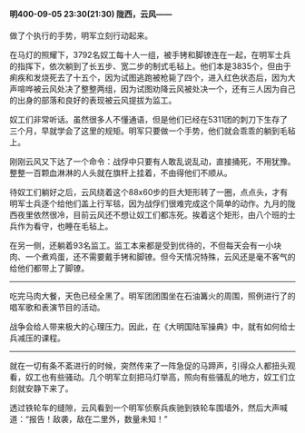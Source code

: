 #### 明400-09-05 23:30(21:30) 陇西，云风——

做了个执行的手势，明军立刻行动起来。

在马灯的照耀下，3792名奴工每十人一组，被手铐和脚镣连在一起，在明军士兵的指挥下，依次躺到了长五步、宽二步的制式毛毡上。他们本是3835个，但由于痢疾和发烧死去了十五个，因为试图逃跑被枪毙了四个，进入红色状态后，因为大声喧哗被云风处决了整整两组，因为试图劝降云风被处决一个，还有三人因为自己的出身的部落和良好的表现被云风提拔为监工。

奴工们非常听话。虽然很多人不懂通语，但是他们已经在5311团的刺刀下生存了三个月，早就学会了这里的规矩。明军只要做一个手势，他们就会乖乖的躺到毛毡上。

刚刚云风又下达了一个命令：战俘中只要有人敢乱说乱动，直接捅死，不用犹豫。整整一百颗血淋淋的人头就在旗杆上挂着，不由得他们不顺从。

待奴工们躺好之后，云风绕着这个88x60步的巨大矩形转了一圈，点点头，才有明军士兵逐个给他们盖上行军毯，因为战俘们很难完成这个简单的动作。九月的陇西夜里依然很冷，目前云风还不想让奴工们都冻死。挨着这个矩形，由八个班的士兵作为看守，也睡在毛毡上。

在另一侧，还躺着93名监工。监工本来都是受到优待的，不但每天会有一小块肉、一个煮鸡蛋，还不需要戴手铐和脚镣。但今天情况特殊，云风还是毫不客气的给他们都带上了脚镣。

***

吃完马肉大餐，天色已经全黑了。明军团团围坐在石油篝火的周围，照例进行了的唱军歌和表演节目的活动。

战争会给人带来极大的心理压力。因此，在《大明国陆军操典》中，就有如何给士兵减压的课程。

***

就在一切有条不紊进行的时候，突然传来了一阵急促的马蹄声，引得众人都扭头观看，奴工也有些骚动。几个明军立刻把马灯举高，照向有些骚乱的地方，奴工们立刻就安静下来了。

透过铁轮车的缝隙，云风看到一个明军侦察兵疾驰到铁轮车围墙外，然后大声喊道：“报告！敌袭，敌在二里外，数量未知！”